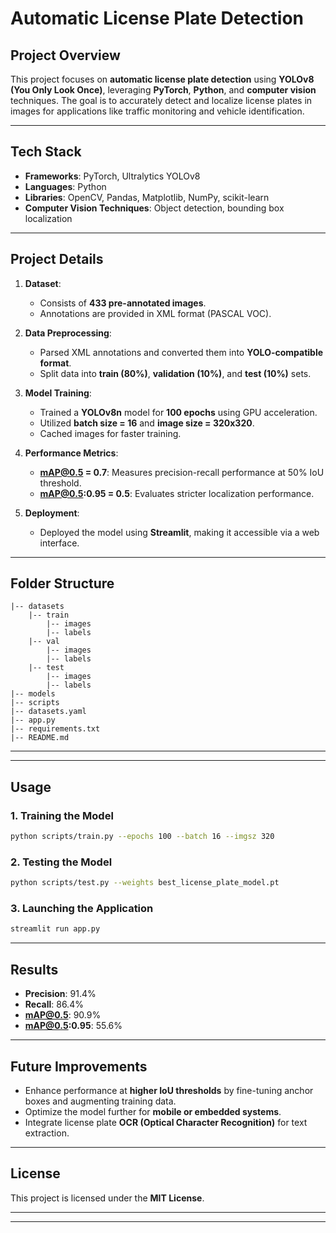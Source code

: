 # Automatic License Plate Detection

## **Project Overview**
This project focuses on **automatic license plate detection** using **YOLOv8 (You Only Look Once)**, leveraging **PyTorch**, **Python**, and **computer vision** techniques. The goal is to accurately detect and localize license plates in images for applications like traffic monitoring and vehicle identification.

---

## **Tech Stack**
- **Frameworks**: PyTorch, Ultralytics YOLOv8
- **Languages**: Python
- **Libraries**: OpenCV, Pandas, Matplotlib, NumPy, scikit-learn
- **Computer Vision Techniques**: Object detection, bounding box localization

---

## **Project Details**
1. **Dataset**:
   - Consists of **433 pre-annotated images**.
   - Annotations are provided in XML format (PASCAL VOC).

2. **Data Preprocessing**:
   - Parsed XML annotations and converted them into **YOLO-compatible format**.
   - Split data into **train (80%)**, **validation (10%)**, and **test (10%)** sets.

3. **Model Training**:
   - Trained a **YOLOv8n** model for **100 epochs** using GPU acceleration.
   - Utilized **batch size = 16** and **image size = 320x320**.
   - Cached images for faster training.

4. **Performance Metrics**:
   - **mAP@0.5 = 0.7**: Measures precision-recall performance at 50% IoU threshold.
   - **mAP@0.5:0.95 = 0.5**: Evaluates stricter localization performance.

5. **Deployment**:
   - Deployed the model using **Streamlit**, making it accessible via a web interface.

---

## **Folder Structure**
```
|-- datasets
    |-- train
        |-- images
        |-- labels
    |-- val
        |-- images
        |-- labels
    |-- test
        |-- images
        |-- labels
|-- models
|-- scripts
|-- datasets.yaml
|-- app.py
|-- requirements.txt
|-- README.md
```

---


---

## **Usage**
### **1. Training the Model**
```bash
python scripts/train.py --epochs 100 --batch 16 --imgsz 320
```

### **2. Testing the Model**
```bash
python scripts/test.py --weights best_license_plate_model.pt
```

### **3. Launching the Application**
```bash
streamlit run app.py
```

---

## **Results**
- **Precision**: 91.4%
- **Recall**: 86.4%
- **mAP@0.5**: 90.9%
- **mAP@0.5:0.95**: 55.6%

---

## **Future Improvements**
- Enhance performance at **higher IoU thresholds** by fine-tuning anchor boxes and augmenting training data.
- Optimize the model further for **mobile or embedded systems**.
- Integrate license plate **OCR (Optical Character Recognition)** for text extraction.

---

## **License**
This project is licensed under the **MIT License**.

---

---


